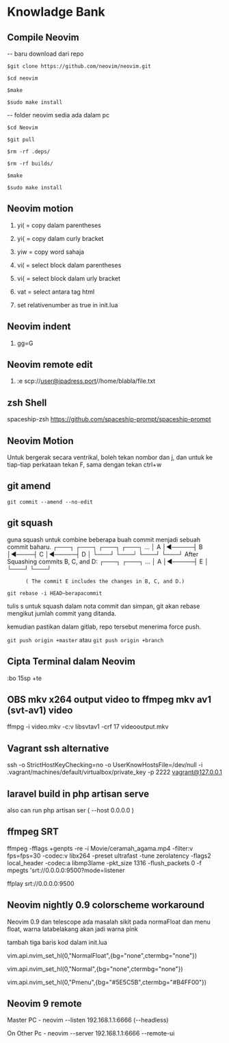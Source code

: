 # Knowladge Bank 

## Compile Neovim 

-- baru download dari repo

`$git clone https://github.com/neovim/neovim.git`

`$cd neovim`

`$make`

`$sudo make install`

-- folder neovim sedia ada dalam pc
 
`$cd Neovim`	

`$git pull`

`$rm -rf .deps/`

`$rm -rf builds/`

`$make`

`$sudo make install`



## Neovim motion 

1. yi( = copy dalam parentheses

2. yi{ = copy dalam curly bracket 

3. yiw = copy word sahaja

4. vi( = select block dalam parentheses

5. vi{ = select block dalam urly bracket 

6. vat = select antara tag html

8. set relativenumber as true in init.lua  
 

## Neovim indent 

1. gg=G 

## Neovim remote edit 

1. :e scp://user@ipadress.port//home/blabla/file.txt

## zsh Shell

spaceship-zsh
https://github.com/spaceship-prompt/spaceship-prompt

## Neovim Motion 

Untuk bergerak secara ventrikal, boleh tekan nombor dan j, dan 
untuk ke tiap-tiap perkataan tekan F, sama dengan tekan ctrl+w

## git amend 

`git commit --amend --no-edit`

## git squash 

guna squash untuk combine beberapa buah commit menjadi sebuah commit 
baharu.
          ┌───┐      ┌───┐     ┌───┐      ┌───┐
    ...   │ A │◄─────┤ B │◄────┤ C │◄─────┤ D │
          └───┘      └───┘     └───┘      └───┘
 After Squashing commits B, C, and D:
          ┌───┐      ┌───┐
    ...   │ A │◄─────┤ E │
          └───┘      └───┘

          ( The commit E includes the changes in B, C, and D.)

`git rebase -i HEAD~berapacommit`

tulis s untuk squash dalam nota commit dan simpan, 
git akan rebase mengikut jumlah commit yang ditanda. 

kemudian pastikan dalam gitlab, repo tersebut menerima force push. 

`git push origin +master` atau `git push origin +branch`

## Cipta Terminal dalam Neovim 

:bo 15sp +te

## OBS mkv x264 output video to ffmpeg mkv av1 (svt-av1) video

ffmpg -i video.mkv -c:v libsvtav1 -crf 17 videooutput.mkv

## Vagrant ssh alternative

ssh -o StrictHostKeyChecking=no -o UserKnowHostsFile=/dev/null -i
.vagrant/machines/default/virtualbox/private_key -p 2222 vagrant@127.0.0.1

## laravel build in php artisan serve 

also can run php artisan ser ( --host 0.0.0.0 )

## ffmpeg SRT 

ffmpeg -fflags +genpts -re -i Movie/ceramah_agama.mp4 -filter:v  fps=fps=30  -codec:v libx264 -preset ultrafast -tune 
zerolatency -flags2 local_header -codec:a libmp3lame -pkt_size 1316 -flush_packets 0 -f mpegts 'srt://0.0.0.0:9500?mode=listener

ffplay srt://0.0.0.0:9500

## Neovim nightly 0.9 colorscheme workaround

Neovim 0.9 dan telescope ada masalah sikit pada normaFloat dan menu float, warna latabelakang akan jadi warna pink

tambah tiga baris kod dalam init.lua

vim.api.nvim_set_hl(0,"NormalFloat",{bg="none",ctermbg="none"})

vim.api.nvim_set_hl(0,"Normal",{bg="none",ctermbg="none"})

vim.api.nvim_set_hl(0,"Pmenu",{bg="#5E5C5B",ctermbg="#B4FF00"})

## Neovim 9 remote  

Master PC - neovim --listen 192.168.1.1:6666 (--headless)

On Other Pc - neovim --server 192.168.1.1:6666 --remote-ui





